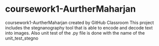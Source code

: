 # coursework1-AurtherMaharjan
coursework1-AurtherMaharjan created by GitHub Classroom
This project includes the stegnanography tool that is able to encode and decode text into images.
Also unit test of the .py file is done with the name of the unit_test_stegno

